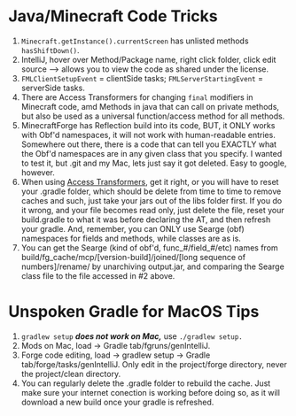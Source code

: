 # Java/Minecraft Code Tricks

1.   `Minecraft.getInstance().currentScreen` has unlisted methods `hasShiftDown()`.
1.   IntelliJ, hover over Method/Package name, right click folder, click edit source --> allows you to view the code as shared under the license.
1.   `FMLClientSetupEvent` = clientSide tasks; `FMLServerStartingEvent` = serverSide tasks.
1.   There are Access Transformers for changing `final` modifiers in Minecraft code, amd Methods in java that can call on private methods, but also be used as a universal function/access method for all methods.
1.   MinecraftForge has Reflection build into its code, BUT, it ONLY works with Obf'd namespaces, it will not work with human-readable entries. Somewhere out there, there is a code that can tell you EXACTLY what the Obf'd namespaces are in any given class that you specify. I wanted to test it, but .git and my Mac, lets just say it got deleted. Easy to google, however.
1.   When using [Access Transformers](https://mcforge.readthedocs.io/en/1.16.x/advanced/accesstransformers/), get it right, or you will have to reset your .gradle folder, which should be delete from time to time to remove caches and such, just take your jars out of the libs folder first. If you do it wrong, and your file becomes read only, just delete the file, reset your build.gradle to what it was before declaring the AT, and then refresh your gradle. And, remember, you can ONLY use Searge (obf) namespaces for fields and methods, while classes are as is.
1.   You can get the Searge (kind of obf'd, func_#/field_#/etc) names from build/fg_cache/mcp/[version-build]/joined/[long sequence of numbers]/rename/ by unarchiving output.jar, and comparing the Searge class file to the file accessed in #2 above.

# Unspoken Gradle for MacOS Tips
1.   `gradlew setup` ***does not work on Mac,*** use `./gradlew setup.`
1.   Mods on Mac, load -> Gradle tab/fgruns/genIntelliJ.
1.   Forge code editing, load -> gradlew setup -> Gradle tab/forge/tasks/genIntelliJ. Only edit in the project/forge directory, never the project/clean directory.
1.   You can regularly delete the .gradle folder to rebuild the cache. Just make sure your internet conection is working before doing so, as it will download a new build once your gradle is refreshed.
